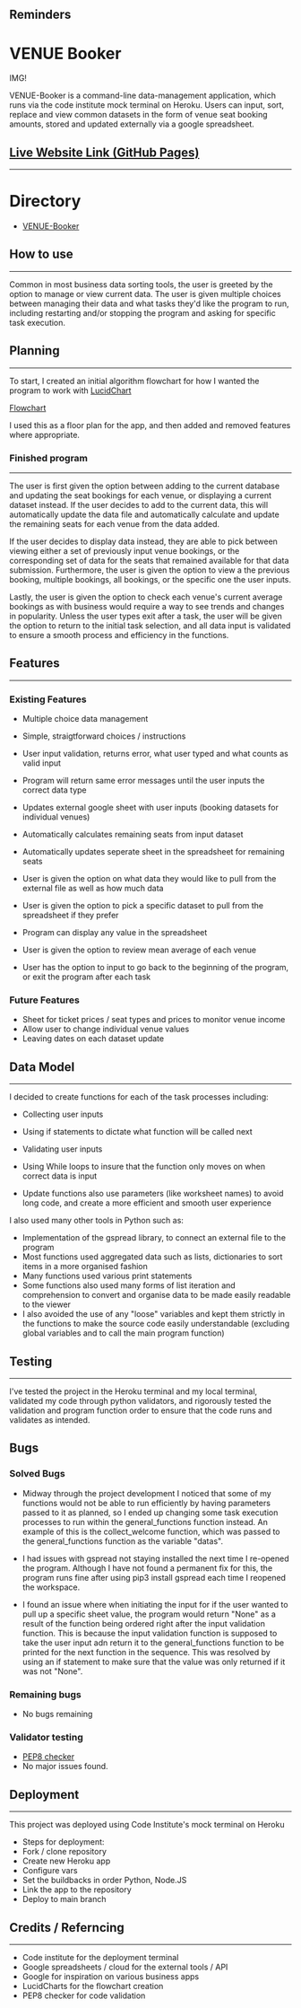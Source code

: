 ## Reminders
# VENUE Booker

IMG!

VENUE-Booker is a command-line data-management application, which runs via the code institute mock terminal on Heroku. Users can input, sort, replace and view common datasets in the form of venue seat booking amounts, stored and updated externally via a google spreadsheet.

## [Live Website Link (GitHub Pages)](liam-wb.github.io/quizology/)
---

# Directory

- [VENUE-Booker](#VENUE_Booker)

## How to use
---

Common in most business data sorting tools, the user is greeted by the option to manage or view current data. The user is given multiple choices between managing their data and what tasks they'd like the program to run, including restarting and/or stopping the program and asking for specific task execution.

## Planning
---

To start, I created an initial algorithm flowchart for how I wanted the program to work with [LucidChart](https://www.lucidchart.com/pages/landing?utm_source=google&utm_medium=cpc&utm_campaign=_chart_en_tier1_mixed_search_brand_exact_&km_CPC_CampaignId=1490375427&km_CPC_AdGroupID=55688909257&km_CPC_Keyword=lucidchart&km_CPC_MatchType=e&km_CPC_ExtensionID=&km_CPC_Network=g&km_CPC_AdPosition=&km_CPC_Creative=442433236007&km_CPC_TargetID=kwd-33511936169&km_CPC_Country=9046005&km_CPC_Device=c&km_CPC_placement=&km_CPC_target=&gclid=Cj0KCQjw_O2lBhCFARIsAB0E8B_BaaAGk7Ben2kChMf8S1KV5f3g7B3NYORCOd_w1lS_bkhpwTGKf1caAl4VEALw_wcB)

[Flowchart](md_images/Flowcharts.png)

I used this as a floor plan for the app, and then added and removed features where appropriate.

### Finished program
---

The user is first given the option between adding to the current database and updating the seat bookings for each venue, or displaying a current dataset instead. 
If the user decides to add to the current data, this will automatically update the data file and automatically calculate and update the remaining seats for each venue from the data added. 

If the user decides to display data instead, they are able to pick between viewing either a set of previously input venue bookings, or the corresponding set of data for the seats that remained available for that data submission. Furthermore, the user is given the option to view a the previous booking, multiple bookings, all bookings, or the specific one the user inputs. 

Lastly, the user is given the option to check each venue's current average bookings as with business would require a way to see trends and changes in popularity. Unless the user types exit after a task, the user will be given the option to return to the initial task selection, and all data input is validated to ensure a smooth process and efficiency in the functions.

## Features
---

### Existing Features

 - Multiple choice data management
  - Simple, straigtforward choices / instructions
  - User input validation, returns error, what user typed and what counts as valid input
  - Program will return same error messages until the user inputs the correct data type

 - Updates external google sheet with user inputs (booking datasets for individual venues)
  - Automatically calculates remaining seats from input dataset
  - Automatically updates seperate sheet in the spreadsheet for remaining seats

 - User is given the option on what data they would like to pull from the external file as well as how much data
  - User is given the option to pick a specific dataset to pull from the spreadsheet if they prefer
  - Program can display any value in the spreadsheet

 - User is given the option to review mean average of each venue

 - User has the option to input to go back to the beginning of the program, or exit the program after each task

 ### Future Features

  - Sheet for ticket prices / seat types and prices to monitor venue income
  - Allow user to change individual venue values
  - Leaving dates on each dataset update

## Data Model
---

I decided to create functions for each of the task processes including:

 - Collecting user inputs
  - Using if statements to dictate what function will be called next
 - Validating user inputs
  - Using While loops to insure that the function only moves on when correct data is input
 
 - Update functions also use parameters (like worksheet names) to avoid long code, and create a more efficient and smooth user experience

 I also used many other tools in Python such as:

 - Implementation of the gspread library, to connect an external file to the program
 - Most functions used aggregated data such as lists, dictionaries to sort items in a more organised fashion
 - Many functions used various print statements
 - Some functions also used many forms of list iteration and comprehension to convert and organise data to be made easily readable to the viewer
 - I also avoided the use of any "loose" variables and kept them strictly in the functions to make the source code easily understandable (excluding global variables and to call the main program function)

## Testing
---

I've tested the project in the Heroku terminal and my local terminal, validated my code through python validators, and rigorously tested the validation and program function order to ensure that the code runs and validates as intended.

## Bugs

### Solved Bugs

 - Midway through the project development I noticed that some of my functions would not be able to run efficiently by having parameters passed to it as planned, so I ended up changing some task execution processes to run within the general_functions function instead. An example of this is the collect_welcome function, which was passed to the general_functions function as the variable "datas".

 - I had issues with gspread not staying installed the next time I re-opened the program. Although I have not found a permanent fix for this, the program runs fine after using pip3 install gspread each time I reopened the workspace.

 - I found an issue where when initiating the input for if the user wanted to pull up a specific sheet value, the program would return "None" as a result of the function being ordered right after the input validation function. This is because the input validation function is supposed to take the user input adn return it to the general_functions function to be printed for the next function in the sequence. This was resolved by using an if statement to make sure that the value was only returned if it was not "None".

### Remaining bugs

 - No bugs remaining

### Validator testing

 - [PEP8 checker](https://www.pythonchecker.com/)
  - No major issues found.

## Deployment
---

This project was deployed using Code Institute's mock terminal on Heroku

 - Steps for deployment:
  - Fork / clone repository
  - Create new Heroku app
  - Configure vars
  - Set the buildbacks in order Python, Node.JS
  - Link the app to the repository
  - Deploy to main branch

## Credits / Referncing
---

 - Code institute for the deployment terminal
 - Google spreadsheets / cloud for the external tools / API
 - Google for inspiration on various business apps
 - LucidCharts for the flowchart creation
 - PEP8 checker for code validation